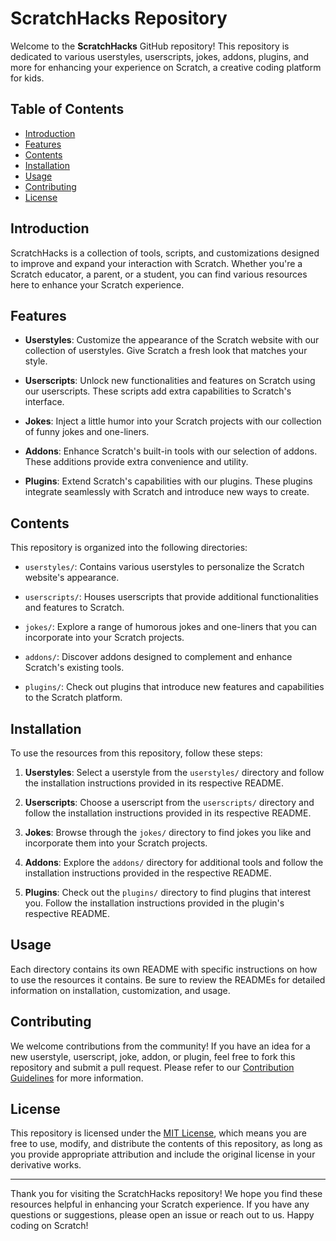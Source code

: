 # ScratchHacks Repository

Welcome to the **ScratchHacks** GitHub repository! This repository is dedicated to various userstyles, userscripts, jokes, addons, plugins, and more for enhancing your experience on Scratch, a creative coding platform for kids.

## Table of Contents

- [Introduction](#introduction)
- [Features](#features)
- [Contents](#contents)
- [Installation](#installation)
- [Usage](#usage)
- [Contributing](#contributing)
- [License](#license)

## Introduction

ScratchHacks is a collection of tools, scripts, and customizations designed to improve and expand your interaction with Scratch. Whether you're a Scratch educator, a parent, or a student, you can find various resources here to enhance your Scratch experience.

## Features

- **Userstyles**: Customize the appearance of the Scratch website with our collection of userstyles. Give Scratch a fresh look that matches your style.

- **Userscripts**: Unlock new functionalities and features on Scratch using our userscripts. These scripts add extra capabilities to Scratch's interface.

- **Jokes**: Inject a little humor into your Scratch projects with our collection of funny jokes and one-liners.

- **Addons**: Enhance Scratch's built-in tools with our selection of addons. These additions provide extra convenience and utility.

- **Plugins**: Extend Scratch's capabilities with our plugins. These plugins integrate seamlessly with Scratch and introduce new ways to create.

## Contents

This repository is organized into the following directories:

- `userstyles/`: Contains various userstyles to personalize the Scratch website's appearance.
  
- `userscripts/`: Houses userscripts that provide additional functionalities and features to Scratch.

- `jokes/`: Explore a range of humorous jokes and one-liners that you can incorporate into your Scratch projects.

- `addons/`: Discover addons designed to complement and enhance Scratch's existing tools.

- `plugins/`: Check out plugins that introduce new features and capabilities to the Scratch platform.

## Installation

To use the resources from this repository, follow these steps:

1. **Userstyles**: Select a userstyle from the `userstyles/` directory and follow the installation instructions provided in its respective README.

2. **Userscripts**: Choose a userscript from the `userscripts/` directory and follow the installation instructions provided in its respective README.

3. **Jokes**: Browse through the `jokes/` directory to find jokes you like and incorporate them into your Scratch projects.

4. **Addons**: Explore the `addons/` directory for additional tools and follow the installation instructions provided in the respective README.

5. **Plugins**: Check out the `plugins/` directory to find plugins that interest you. Follow the installation instructions provided in the plugin's respective README.

## Usage

Each directory contains its own README with specific instructions on how to use the resources it contains. Be sure to review the READMEs for detailed information on installation, customization, and usage.

## Contributing

We welcome contributions from the community! If you have an idea for a new userstyle, userscript, joke, addon, or plugin, feel free to fork this repository and submit a pull request. Please refer to our [Contribution Guidelines](CONTRIBUTING.md) for more information.

## License

This repository is licensed under the [MIT License](LICENSE), which means you are free to use, modify, and distribute the contents of this repository, as long as you provide appropriate attribution and include the original license in your derivative works.

---

Thank you for visiting the ScratchHacks repository! We hope you find these resources helpful in enhancing your Scratch experience. If you have any questions or suggestions, please open an issue or reach out to us. Happy coding on Scratch!
